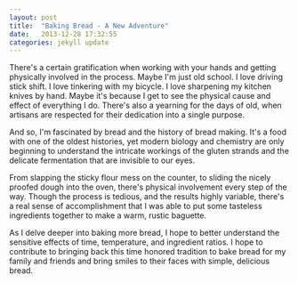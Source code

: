 ```yaml
---
layout: post
title:  "Baking Bread - A New Adventure"
date:   2013-12-28 17:32:55
categories: jekyll update
---
```


There's a certain gratification when working with your hands and getting physically involved in the process. Maybe I'm just old school. I love driving stick shift. I love tinkering with my bicycle. I love sharpening my kitchen knives by hand. Maybe it's because I get to see the physical cause and effect of everything I do.  There's also a yearning for the days of old, when artisans are respected for their dedication into a single purpose.

And so, I'm fascinated by bread and the history of bread making. It's a food with one of the oldest histories, yet modern biology and chemistry are only beginning to understand the intricate workings of the gluten strands and the delicate fermentation that are invisible to our eyes. 

From slapping the sticky flour mess on the counter, to sliding the nicely proofed dough into the oven, there's physical involvement every step of the way. Though the process is tedious, and the results highly variable, there's a real sense of accomplishment that I was able to put some tasteless ingredients together to make a warm, rustic baguette.

As I delve deeper into baking more bread, I hope to better understand the sensitive effects of time, temperature, and ingredient ratios. I hope to contribute to bringing back this time honored tradition to bake bread for my family and friends and bring smiles to their faces with simple, delicious bread.